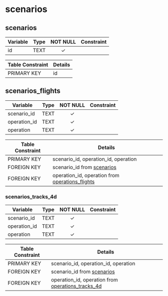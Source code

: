 # scenarios

## scenarios

| Variable | Type | NOT NULL | Constraint |
|----------|------|:--------:|------------|
| id       | TEXT | &#10003; |            |

| Table Constraint | Details |
|------------------|---------|
| PRIMARY KEY      | id      |

## scenarios_flights

| Variable          | Type | NOT NULL | Constraint |
|-------------------|------|:--------:|------------|
| scenario_id       | TEXT | &#10003; |            |
| operation_id      | TEXT | &#10003; |            |
| operation         | TEXT | &#10003; |            |

| Table Constraint | Details                                                                             |
|------------------|-------------------------------------------------------------------------------------|
| PRIMARY KEY      | scenario_id, operation_id, operation                                                |
| FOREIGN KEY      | scenario_id from [scenarios](#scenarios)                                            |
| FOREIGN KEY      | operation_id, operation from [operations_flights](operations.md#operations_flights) |

### scenarios_tracks_4d

| Variable          | Type | NOT NULL | Constraint |
|-------------------|------|:--------:|------------|
| scenario_id       | TEXT | &#10003; |            |
| operation_id      | TEXT | &#10003; |            |
| operation         | TEXT | &#10003; |            |

| Table Constraint | Details                                                                                 |
|------------------|-----------------------------------------------------------------------------------------|
| PRIMARY KEY      | scenario_id, operation_id, operation                                                    |
| FOREIGN KEY      | scenario_id from [scenarios](#scenarios)                                                |
| FOREIGN KEY      | operation_id, operation from [operations_tracks_4d](operations.md#operations_tracks_4d) |
